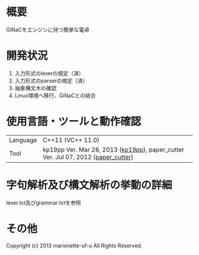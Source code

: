 # 概要
GiNaCをエンジンに持つ簡単な電卓

# 開発状況
1. 入力形式のlexerの規定（済）
2. 入力形式のparserの規定（済）
3. 抽象構文木の確認
4. Linux環境へ移行、GiNaCとの結合

# 使用言語・ツールと動作確認
<table>
<tr><td>Language</td><td>C++11 (VC++ 11.0)</td></tr>
<tr><td>Tool</td><td>kp19pp Ver. Mar 28, 2013 (<a href="https://github.com/marionette-of-u/kp19pp">kp19pp</a>), paper_cutter Ver. Jul 07, 2012 (<a href="https://github.com/marionette-of-u/paper_cutter">paper_cutter</a>)</td></tr>
</table>

# 字句解析及び構文解析の挙動の詳細
lexer.txt及びgrammar.txtを参照

# その他
Copyright (c) 2013 marionette-of-u All Rights Reserved.


